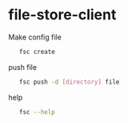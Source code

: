 # file-store-client

Make config file
``` sh
   fsc create
```

push file
```sh 
   fsc push -d [directory] file
```

help
```sh 
   fsc --help
```